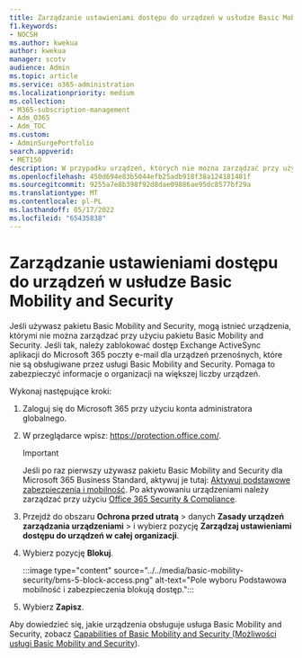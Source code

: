 ```yaml
---
title: Zarządzanie ustawieniami dostępu do urządzeń w usłudze Basic Mobility and Security
f1.keywords:
- NOCSH
ms.author: kwekua
author: kwekua
manager: scotv
audience: Admin
ms.topic: article
ms.service: o365-administration
ms.localizationpriority: medium
ms.collection:
- M365-subscription-management
- Adm_O365
- Adm_TOC
ms.custom:
- AdminSurgePortfolio
search.appverid:
- MET150
description: W przypadku urządzeń, których nie można zarządzać przy użyciu pakietu Basic Mobility and Security, należy zablokować dostęp Exchange ActiveSync aplikacji do Microsoft 365 poczty e-mail.
ms.openlocfilehash: 450d694e83b5044efb25adb918f38a124181481f
ms.sourcegitcommit: 9255a7e8b398f92d8dae09886ae95dc8577bf29a
ms.translationtype: MT
ms.contentlocale: pl-PL
ms.lasthandoff: 05/17/2022
ms.locfileid: "65435838"
---
```

# <a name="manage-device-access-settings-in-basic-mobility-and-security"></a>Zarządzanie ustawieniami dostępu do urządzeń w usłudze Basic Mobility and Security

Jeśli używasz pakietu Basic Mobility and Security, mogą istnieć urządzenia, którymi nie można zarządzać przy użyciu pakietu Basic Mobility and Security. Jeśli tak, należy zablokować dostęp Exchange ActiveSync aplikacji do Microsoft 365 poczty e-mail dla urządzeń przenośnych, które nie są obsługiwane przez usługi Basic Mobility and Security. Pomaga to zabezpieczyć informacje o organizacji na większej liczby urządzeń.

Wykonaj następujące kroki:

1. Zaloguj się do Microsoft 365 przy użyciu konta administratora globalnego.

2. W przeglądarce wpisz: <https://protection.office.com/>.

    > [!IMPORTANT]
    > Jeśli po raz pierwszy używasz pakietu Basic Mobility and Security dla Microsoft 365 Business Standard, aktywuj je tutaj: [Aktywuj podstawowe zabezpieczenia i mobilność](https://admin.microsoft.com/EAdmin/Device/IntuneInventory.aspx). Po aktywowaniu urządzeniami należy zarządzać przy użyciu [Office 365 Security & Compliance](https://protection.office.com/).

3. Przejdź do obszaru **Ochrona przed utratą** \> danych **Zasady urządzeń** **zarządzania urządzeniami** \> i wybierz pozycję **Zarządzaj ustawieniami dostępu do urządzeń w całej organizacji**.

4. Wybierz pozycję **Blokuj**.

    :::image type="content" source="../../media/basic-mobility-security/bms-5-block-access.png" alt-text="Pole wyboru Podstawowa mobilność i zabezpieczenia blokują dostęp.":::

5. Wybierz **Zapisz**.

Aby dowiedzieć się, jakie urządzenia obsługuje usługa Basic Mobility and Security, zobacz [Capabilities of Basic Mobility and Security (Możliwości usługi Basic Mobility and Security](capabilities.md)).
